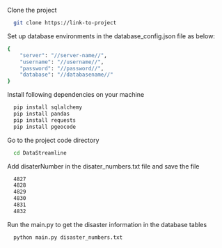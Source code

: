 Clone the project

```bash
  git clone https://link-to-project
```

Set up database environments in the database_config.json file as below:

```bash
{
    "server": "//server-name//",
    "username": "//username//",
    "password": "//password//",
    "database": "//databasename//"
}

```

Install following dependencies on your machine

```bash
  pip install sqlalchemy
  pip install pandas
  pip install requests
  pip install pgeocode
```

Go to the project code directory

```bash
  cd DataStreamline
```

Add disaterNumber in the disater_numbers.txt file and save the file

```bash
  4827
  4828
  4829
  4830
  4831
  4832
```

Run the main.py to get the disaster information in the database tables

```bash
  python main.py disaster_numbers.txt
```







    

